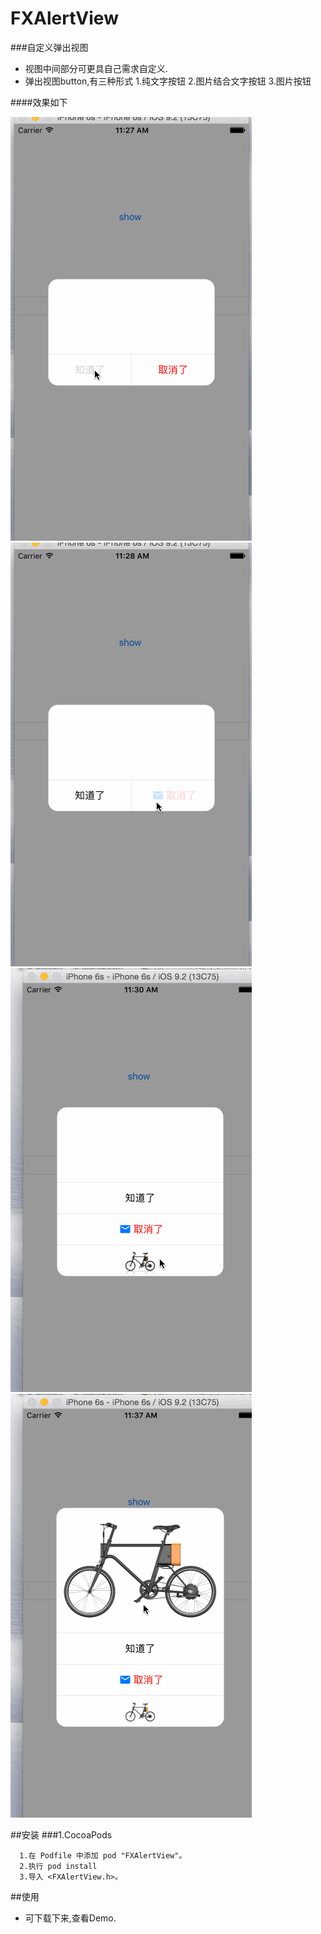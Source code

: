 # FXAlertView

###自定义弹出视图
 
 * 视图中间部分可更具自己需求自定义.
 * 弹出视图button,有三种形式
   1.纯文字按钮
   2.图片结合文字按钮
   3.图片按钮
   
####效果如下

![](https://github.com/zfx5130/FXAlertView/blob/master/images/demo1.gif)
![](https://github.com/zfx5130/FXAlertView/blob/master/images/demo2.gif)
![](https://github.com/zfx5130/FXAlertView/blob/master/images/demo3.gif)
![](https://github.com/zfx5130/FXAlertView/blob/master/images/demo4.gif)

##安装
###1.CocoaPods

```
  1.在 Podfile 中添加 pod "FXAlertView"。
  2.执行 pod install
  3.导入 <FXAlertView.h>。

```

##使用
 * 可下载下来,查看Demo.

